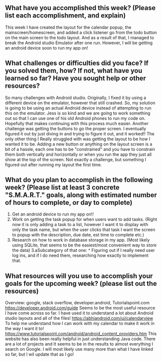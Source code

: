 ## What have you accomplished this week? (Please list each accomplishment, and explain)
This week I have created the layout for the calendar popup, the mainscreen/homescreen, and added a click listener go from the todo button on the main screen to the todo layout. And as a result of that, I managed to break the Android studio Emulator after one run. However, I will be getting an android device soon to run my app on!

## What challenges or difficulties did you face? If you solved them, how? If not, what have you learned so far? Have you sought help or other resources?
So many challenges with Android studio. Originally, I fixed it by using a different device on the emulator, however that still crashed. So, my solution is going to be using an actual Android device instead of attempting to run this on the emulator. Jess is so kind and we are going to work something out so that I can use one of his old Android phones to run my code on. Hopefully that makes continuing with this process much easier. 
Another challenge was getting the buttons to go the proper screen. I eventually figured it out by just diving in and trying to figure it out, and it worked!! 
The only other thing I Really struggled with was getting the layout to be how I wanted it to be. Adding a new button or anything on the layout screen is a bit of a hassle, each one has to be "constrained" and you have to constrain them both vertically and horizontally or when you run the app they just all show at the top of the screen. Not exactly a challenge, but something I figured out after running my layout the first time. 

## What do you plan to accomplish in the following week? (Please list at least 3 concrete "S.M.A.R.T." goals, along with estimated number of hours to complete, or day to complete)
1. Get an android device to run my app on!! 
2. Work on getting the task popup for when users want to add tasks. (Right now it is only adding a task to a list, however I want it to display with only the task name, but when the user clicks that task I want the screen to popup with the description, due date, est time to complete etc.)
3. Research on how to work in database storage in my app. (Most likely using SQLite, that seems to be the easiest/most convenient way to store the data)
    3.aSubcategory of that one: ^ Figuring out if I really need user log ins, and if I do need them, researching how exactly to implement that. 

## What resources will you use to accomplish your goals for the upcoming week? (please list out the resources)
Overview: google, stack overflow, developer.android, Tutorialspoint.com
https://developer.android.com/guide 
Seems to be the most useful resource I have come across so far. I have used it to understand a lot about Android studio layouts and all of the files! 
https://abhiandroid.com/ui/calendarview 
To help me understand how I can work with my calendar to make it work in the way I want it to!
https://www.tutorialspoint.com/android/android_content_providers.htm 
This website has also been really helpful in just understanding Java code. There are a lot of projects and It seems to be in the results to almost everything I search on Google. 
I will most likely use many more than what I have linked so far, but I wil update that as I go! 
